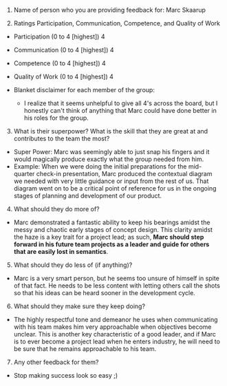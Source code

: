 1.  Name of person who you are providing feedback for: Marc Skaarup

2. Ratings Participation, Communication, Competence, and Quality of Work
- Participation   (0 to 4 [highest])     4
- Communication   (0 to 4 [highest])     4
- Competence      (0 to 4 [highest])     4
- Quality of Work (0 to 4 [highest])     4 
 
 - Blanket disclaimer for each member of the group: 
   + I realize that it seems unhelpful to give all 4's across the board, but I honestly can't think of anything that Marc could have done better in his roles for the group.

3. What is their superpower?  What is the skill that they are great at and contributes to the team the most?
- Super Power: Marc was seemingly able to just snap his fingers and it would magically produce exactly what the group needed from him. 
- Example: When we were doing the initial preparations for the mid-quarter check-in presentation, Marc produced the contextual diagram we needed with very little guidance or input from the rest of us. That diagram went on to be a critical point of reference for us in the ongoing stages of planning and development of our product. 

4. What should they do more of?
- Marc demonstrated a fantastic ability to keep his bearings amidst the messy and chaotic early stages of concept design. This clarity amidst the haze is a key trait for a project lead; as such, **Marc should step forward in his future team projects as a leader and guide for others that are easily lost in semantics**.


5. What should they do less of (if anything)?
- Marc is a very smart person, but he seems too unsure of himself in spite of that fact. He needs to be less content with letting others call the shots so that his ideas can be heard sooner in the development cycle.

6. What should they make sure they keep doing?
- The highly respectful tone and demeanor he uses when communicating with his team makes him very approachable when objectives become unclear. This is another key characteristic of a good leader, and if Marc is to ever become a project lead when he enters industry, he will need to be sure that he remains approachable to his team. 

7. Any other feedback for them?
- Stop making success look so easy ;)